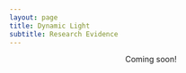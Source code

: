 ```yaml
---
layout: page
title: Dynamic Light
subtitle: Research Evidence
---
```

<div>
    <p style="text-align: center;">
      Coming soon!
    </p>
</div>
